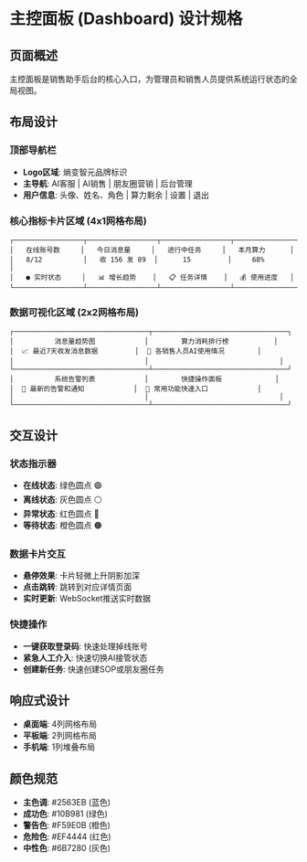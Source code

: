 # 主控面板 (Dashboard) 设计规格

## 页面概述
主控面板是销售助手后台的核心入口，为管理员和销售人员提供系统运行状态的全局视图。

## 布局设计

### 顶部导航栏
- **Logo区域**: 熵变智元品牌标识
- **主导航**: AI客服 | AI销售 | 朋友圈营销 | 后台管理
- **用户信息**: 头像、姓名、角色 | 算力剩余 | 设置 | 退出

### 核心指标卡片区域 (4x1网格布局)
```
┌─────────────────┬─────────────────┬─────────────────┬─────────────────┐
│   在线账号数     │   今日消息量     │   进行中任务     │   本月算力      │
│   8/12          │   收 156 发 89  │      15         │     68%        │
│   ● 实时状态     │   📊 增长趋势    │   📋 任务详情    │   💰 使用进度   │
└─────────────────┴─────────────────┴─────────────────┴─────────────────┘
```

### 数据可视化区域 (2x2网格布局)
```
┌─────────────────────────────────┬─────────────────────────────────┐
│          消息量趋势图            │        算力消耗排行榜           │
│  📈 最近7天收发消息数据         │  👥 各销售人员AI使用情况        │
│                                │                                │
└─────────────────────────────────┴─────────────────────────────────┘
│          系统告警列表            │        快捷操作面板             │
│  🚨 最新的告警和通知            │  🔧 常用功能快速入口            │
│                                │                                │
└─────────────────────────────────┴─────────────────────────────────┘
```

## 交互设计

### 状态指示器
- **在线状态**: 绿色圆点 🟢
- **离线状态**: 灰色圆点 ⚪ 
- **异常状态**: 红色圆点 🔴
- **等待状态**: 橙色圆点 🟠

### 数据卡片交互
- **悬停效果**: 卡片轻微上升阴影加深
- **点击跳转**: 跳转到对应详情页面
- **实时更新**: WebSocket推送实时数据

### 快捷操作
- **一键获取登录码**: 快速处理掉线账号
- **紧急人工介入**: 快速切换AI接管状态
- **创建新任务**: 快速创建SOP或朋友圈任务

## 响应式设计
- **桌面端**: 4列网格布局
- **平板端**: 2列网格布局  
- **手机端**: 1列堆叠布局

## 颜色规范
- **主色调**: #2563EB (蓝色)
- **成功色**: #10B981 (绿色)
- **警告色**: #F59E0B (橙色)
- **危险色**: #EF4444 (红色)
- **中性色**: #6B7280 (灰色)

